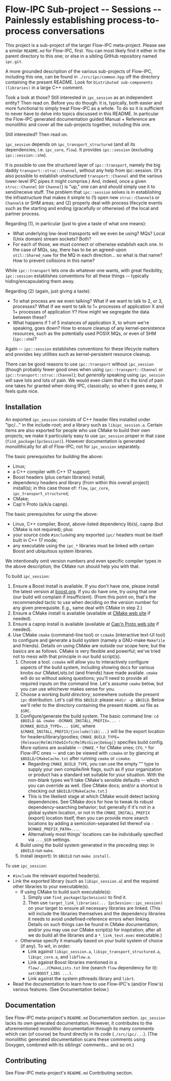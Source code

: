 # Flow-IPC Sub-project -- Sessions -- Painlessly establishing process-to-process conversations

This project is a sub-project of the larger Flow-IPC meta-project.  Please see
a similar `README.md` for Flow-IPC, first.  You can most likely find it either in the parent
directory to this one; or else in a sibling GitHub repository named `ipc.git`.

A more grounded description of the various sub-projects of Flow-IPC, including this one, can be found
in `./src/ipc/common.hpp` off the directory containing the present README.  Look for
`Distributed sub-components (libraries)` in a large C++ comment.

Took a look at those?  Still interested in `ipc_session` as an independent entity?  Then read on.
Before you do though: it is, typically, both easier and more functional to simply treat Flow-IPC as a whole.
To do so it is sufficient to never have to delve into topics discussed in this README.  In particular
the Flow-IPC generated documentation guided Manual + Reference are monolithic and cover all the
sub-projects together, including this one.

Still interested?  Then read on.

`ipc_session` depends on `ipc_transport_structured` (and all its dependencies; i.e. `ipc_core`, `flow`).  It provides
`ipc::session` (excluding `ipc::session::shm`).

It is possible to use the structured layer of `ipc::transport`, namely the big daddy `transport::struc::Channel`,
without any help from ipc::session.  (It's also possible to establish unstructured `transport::Channel` and
the various lower-level IPC pipes it might comprise.)  And, indeed,
once a given `struc::Channel` (or `Channel`) is "up," one can and *should*
simply use it to send/receive stuff.  The problem that `ipc::session` solves is in establishing
the infrastructure that makes it simple to (1) open new `struc::Channel`s or `Channel`s or SHM areas;
and (2) properly deal with process lifecycle events such as the starting and ending (gracefully or otherwise) of
the local and partner process.

Regarding (1), in particular (just to give a taste of what one means):

  - What underlying low-level transports will we even be using?  MQs?  Local (Unix domain) stream sockets?
    Both?
  - For each of those, we must connect or otherwise establish each one.  In the case of MQs, say, there has
    to be an agreed-upon `util::Shared_name` for the MQ in each direction... so what is that name?
    How to prevent collisions in this name?

While `ipc::transport` lets one do whatever one wants, with great flexibility, `ipc::session` establishes conventions
for all these things -- typically hiding/encapsulating them away.

Regarding (2) (again, just giving a taste):

  - To what process are we even talking?  What if we want to talk to 2, or 3, processes?  What if we want to talk
    to 1+ processes of application X and 1+ processes of application Y?  How might we segregate the data
    between these?
  - What happens if 1 of 5 instances of application X, to whom we're speaking, goes down?  How to ensure cleanup
    of any kernel-persistence resources, such as the potentially used POSIX MQs, or even of SHM (`ipc::shm`)?

Again -- `ipc::session` establishes conventions for these lifecycle matters and provides key utilities such as
kernel-persistent resource cleanup.

There can be good reasons to use `ipc::transport` without `ipc_session` (though probably fewer good ones
when using `ipc::transport::Channel` or `ipc::transport::struc::Channel`); but *generally* speaking
using `ipc_session` will save lots and lots of pain.  We would even claim that it's the kind of pain
one takes for granted when doing IPC, classically; so when it goes away, it feels quite nice.

## Installation

An exported `ipc_session` consists of C++ header files installed under "ipc/..." in the
include-root; and a library such as `libipc_session.a`.
Certain items are also exported for people who use CMake to build their own
projects; we make it particularly easy to use `ipc_session` proper in that case
(`find_package(IpcSession)`).  However documentation is generated monolithically for all of Flow-IPC;
not for `ipc_session` separately.

The basic prerequisites for *building* the above:

  - Linux;
  - a C++ compiler with C++ 17 support;
  - Boost headers (plus certain libraries) install;
  - dependency headers and library (from within this overall project) install(s); in this case those of:
    `flow`, `ipc_core`, `ipc_transport_structured`;
  - CMake;
  - Cap'n Proto (a/k/a capnp).

The basic prerequisites for *using* the above:

  - Linux, C++ compiler, Boost, above-listed dependency lib(s), capnp (but CMake is not required); plus:
  - your source code `#include`ing any exported `ipc/` headers must be itself built in C++ 17 mode;
  - any executable using the `ipc_*` libraries must be linked with certain Boost and ubiquitous
    system libraries.

We intentionally omit version numbers and even specific compiler types in the above description; the CMake run
should help you with that.

To build `ipc_session`:

  1. Ensure a Boost install is available.  If you don't have one, please install the latest version at
     [boost.org](https://boost.org).  If you do have one, try using that one (our build will complain if insufficient).
     (From this point on, that's the recommended tactic to use when deciding on the version number for any given
     prerequisite.  E.g., same deal with CMake in step 2.)
  2. Ensure a CMake install is available (available at [CMake web site](https://cmake.org/download/) if needed).
  3. Ensure a capnp install is available (available at [Cap'n Proto web site](https://capnproto.org/) if needed).
  4. Use CMake `cmake` (command-line tool) or `ccmake` (interactive text-UI tool) to configure and generate
     a build system (namely a GNU-make `Makefile` and friends).  Details on using CMake are outside our scope here;
     but the basics are as follows.  CMake is very flexible and powerful; we've tried not to mess with that principle
     in our build script(s).
     1. Choose a tool.  `ccmake` will allow you to interactively configure aspects of the build system, including
        showing docs for various knobs our CMakeLists.txt (and friends) have made availale.  `cmake` will do so without
        asking questions; you'll need to provide all required inputs on the command line.  Let's assume `cmake` below,
        but you can use whichever makes sense for you.
     2. Choose a working *build directory*, somewhere outside the present `ipc` distribution.  Let's call this
        `$BUILD`: please `mkdir -p $BUILD`.  Below we'll refer to the directory containing the present `README.md` file
        as `$SRC`.
     3. Configure/generate the build system.  The basic command line:
        `cd $BUILD && cmake -DCMAKE_INSTALL_PREFIX=... -DCMAKE_BUILD_TYPE=... $SRC`,
        where `$CMAKE_INSTALL_PREFIX/{include|lib|...}` will be the export location for headers/library/goodies;
        `CMAKE_BUILD_TYPE={Release|RelWithDebInfo|RelMinSize|Debug|}` specifies build config.
        More options are available -- `CMAKE_*` for CMake ones; `CFG_*` for Flow-IPC ones -- and can be
        viewed with `ccmake` or by glancing at `$BUILD/CMakeCache.txt` after running `cmake` or `ccmake`.
        - Regarding `CMAKE_BUILD_TYPE`, you can use the empty "" type to supply
          your own compile/link flags, such as if your organization or product has a standard set suitable for your
          situation.  With the non-blank types we'll take CMake's sensible defaults -- which you can override
          as well.  (See CMake docs; and/or a shortcut is checking out `$BUILD/CMakeCache.txt`.)
        - This is the likeliest stage at which CMake would detect lacking dependencies.  See CMake docs for
          how to tweak its robust dependency-searching behavior; but generally if it's not in a global system
          location, or not in the `CMAKE_INSTALL_PREFIX` (export) location itself, then you can provide more
          search locations by adding a semicolon-separated list thereof via `-DCMAKE_PREFIX_PATH=...`.
        - Alternatively most things' locations can be individually specified via `..._DIR` settings.
     4. Build using the build system generated in the preceding step:  In `$BUILD` run `make`.  
     5. Install (export):  In `$BUILD` run `make install`.  

To use `ipc_session`:

  - `#include` the relevant exported header(s).
  - Link the exported library (such as `libipc_session.a`) and the required other libraries to
    your executable(s).
    - If using CMake to build such executable(s):
      1. Simply use `find_package(IpcSession)` to find it.
      2. Then use `target_link_libraries(... IpcSession::ipc_session)` on your target
         to ensure all necessary libraries are linked.
         (This will include the libraries themselves and the dependency libraries it needs to avoid undefined-reference
         errors when linking.  Details on such things can be found in CMake documentation; and/or you may use
         our CMake script(s) for inspiration; after all we do build all the libraries and a `*_link_test.exec`
         executable.)
    - Otherwise specify it manually based on your build system of choice (if any).  To wit, in order:
      - Link against `libipc_session.a`, `libipc_transport_structured.a`, `libipc_core.a`, and `libflow.a`.
      - Link against Boost libraries mentioned in a `flow/.../CMakeLists.txt` line (search `flow` dependency for it):
        `set(BOOST_LIBS ...)`.
      - Link against the system pthreads library and `librt`.
  - Read the documentation to learn how to use Flow-IPC's (and/or Flow's) various features.
    (See Documentation below.)

## Documentation

See Flow-IPC meta-project's `README.md` Documentation section.  `ipc_session` lacks its own generated documentation.
However, it contributes to the aforementioned monolithic documentation through its many comments which can
(of course) be found directly in its code (`./src/ipc/...`).  (The monolithic generated documentation scans
these comments using Doxygen, combined with its siblings' comments... and so on.)

## Contributing

See Flow-IPC meta-project's `README.md` Contributing section.

